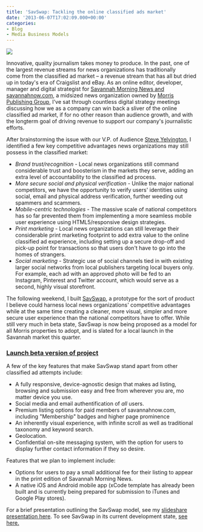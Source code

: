 ```yaml
---
title: 'SavSwap: Tackling the online classified ads market'
date: '2013-06-07T17:02:09.000+00:00'
categories:
- Blog
- Media Business Models
---
```

<img src="http://cvlassets.s3.amazonaws.com/Screen-Shot-2013-06-07-at-10.59.44-PM-e1373450527243-1.jpg"></img>
<p>Innovative, quality journalism takes money to produce. In the past, one of the largest revenue streams for news organizations has traditionally come from the classified ad market – a revenue stream that has all but dried up in today's era of Craigslist and eBay. As an online editor, developer, manager and digital strategist for <a href="http://savannahnow.com">Savannah Morning News and savannahnow.com</a>, a midsized news organization owned by <a href="http://morris.com">Morris Publishing Group</a>, I've sat through countless digital strategy meetings discussing how we as a company can win back a sliver of the online classified ad market, if for no other reason than audience growth, and with the longterm goal of driving revenue to support our company's journalistic efforts.</p>
<p><!--more--></p>
<p>After brainstorming the issue with our V.P. of Audience <a href="http://yelvington.com">Steve Yelvington</a>, I identified a few key competitive advantages news organizations may still possess in the classified market:</p>
<ul>
<li><em>Brand trust/recognition</em> - Local news organizations still command considerable trust and boosterism in the markets they serve, adding an extra level of accountability to the classified ad process.</li>
<li><em>More secure social and physical verification</em> - Unlike the major national competitors, we have the opportunity to verify users' identities using social, email and physical address verification, further weeding out spammers and scammers.</li>
<li><em>Mobile-centric technologies</em> - The massive scale of national competitors has so far prevented them from implementing a more seamless mobile user experience using HTML5/responsive design strategies.</li>
<li><em>Print marketing</em> - Local news organizations can still leverage their considerable print marketing footprint to add extra value to the online classified ad experience, including setting up a secure drop-off and pick-up point for transactions so that users don't have to go into the homes of strangers.</li>
<li><em>Social marketing</em> - Strategic use of social channels tied in with existing larger social networks from local publishers targeting local buyers only. For example, each ad with an approved photo will be fed to an Instagram, Pinterest and Twitter account, which would serve as a second, highly visual storefront.</li>
</ul>
<p>The following weekend, I built <a href="http://dev-savswap.gotpantheon.com">SavSwap</a>, a prototype for the sort of product I believe could harness local news organizations' competitive advantages while at the same time creating a cleaner, more visual, simpler and more secure user experience than the national competitors have to offer. While still very much in beta state, SavSwap is now being proposed as a model for all Morris properties to adopt, and is slated for a local launch in the Savannah market this quarter.</p>
<h3><a href="http://dev-savswap.gotpantheon.com">Launch beta version of project</a> </h3>
<p>A few of the key features that make SavSwap stand apart from other classified ad attempts include:</p>
<ul>
<li>A fully responsive, device-agnostic design that makes ad listing, browsing and submission easy and free from wherever you are, mo matter device you use.</li>
<li><span style="line-height: 13px;">Social media and email authentification of <em>all</em> users.</span></li>
<li>Premium listing options for paid members of savannahnow.com, including "Membership" badges and higher page prominence</li>
<li>An inherently visual experience, with infinite scroll as well as traditional taxonomy and keyword search.</li>
<li>Geolocation.</li>
<li>Confidential on-site messaging system, with the option for users to display further contact information if they so desire.</li>
</ul>
<p>Features that we plan to implement include:</p>
<ul>
<li>Options for users to pay a small additional fee for their listing to appear in the print edition of Savannah Morning News.</li>
<li>A native iOS and Android mobile app (xCode template has already been built and is currently being prepared for submission to iTunes and Google Play stores).</li>
</ul>
<p>For a brief presentation outlining the SavSwap model, see my <a href="http://www.slideshare.net/carlvlewis/tackling-the-local-classified-ad-market">slideshare presentation here</a>. To see SavSwap in its current development state, <a href="http://dev-savswap.gotpantheon.com">see here.</a></p>
